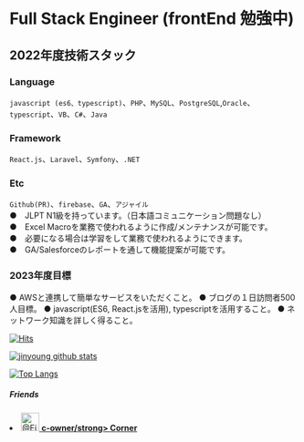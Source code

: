 # Full Stack Engineer (frontEnd 勉強中)
## 2022年度技術スタック
### Language  
`javascript (es6、typescript)`、`PHP`、`MySQL`、`PostgreSQL`,`Oracle`、`typescript`、`VB`、`C#`、`Java`  

### Framework
`React.js`、`Laravel`、`Symfony`、`.NET`  

### Etc
`Github(PR)`、`firebase`、`GA`、`アジャイル`  
●　JLPT N1級を持っています。（日本語コミュニケーション問題なし）  
●　Excel Macroを業務で使われるように作成/メンテナンスが可能です。  
●　必要になる場合は学習をして業務で使われるようにできます。  
●　GA/Salesforceのレポートを通して機能提案が可能です。  

### 2023年度目標
● AWSと連携して簡単なサービスをいただくこと。
● ブログの１日訪問者500人目標。
● javascript(ES6, React.jsを活用), typescriptを活用すること。
● ネットワーク知識を詳しく得ること。

<!-- 訪問者数  -->
[![Hits](https://hits.seeyoufarm.com/api/count/incr/badge.svg?url=https%3A%2F%2Fgithub.com%2Fdigitalrepresentation&count_bg=%2379C83D&title_bg=%23555555&icon=&icon_color=%23E7E7E7&title=hits&edge_flat=false)](https://github.com/digitalRepresentation/)

<!-- github stats -->
[![jinyoung github stats](https://github-readme-stats.vercel.app/api?username=digitalrepresentation)](https://github.com/digitalRepresentation/)

<!-- Top Language -->
[![Top Langs](https://github-readme-stats.vercel.app/api/top-langs/?username=digitalrepresentation&layout=compact&theme=simple)](https://github.com/digitalrepresentation)

##### Friends

<a href="https://github.com/Eight-Corner" target="_blank" rel="noopener">
 <li class="mb-2 d-flex" data-test-selector="grid-mode-element">
      <a href="https://github.com/Eight-Corner" class="mr-2" data-hovercard-type="user" data-hovercard-url="/users/Eight-Corner/hovercard" data-octo-click="hovercard-link-click" data-octo-dimensions="link_type:self">
        <img src="https://avatars.githubusercontent.com/u/68332735?v=4" alt="@Eight-Corner" size="32" height="32" width="32" data-view-component="true" class="avatar circle">
      </a>
      <span data-view-component="true" class="flex-self-center min-width-0 css-truncate css-truncate-overflow width-fit flex-auto">
        <a href="https://github.com/c-owner" class="Link--primary no-underline flex-self-center">
          <strong>c-owner/strong>
          <span class="color-fg-muted">Corner</span>
        </a>
</span>    </li>
</a>


